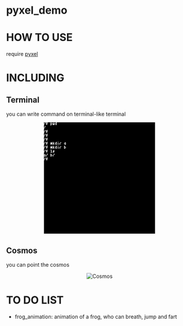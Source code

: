 # pyxel_demo

# HOW TO USE
require [pyxel](https://github.com/kitao/pyxel)

# INCLUDING 
## Terminal
you can write command on terminal-like terminal

<div align="center">
  <img src=./assets/terminal.gif alt="Terminal" style="width:300px;height:auto;">
</div>

## Cosmos
you can point the cosmos

<div align="center">
  <img src=./assets/cosmos.GIF alt="Cosmos" style="width:300px;height:auto;">
</div>

# TO DO LIST
* frog_animation: animation of a frog, who can breath, jump and fart
